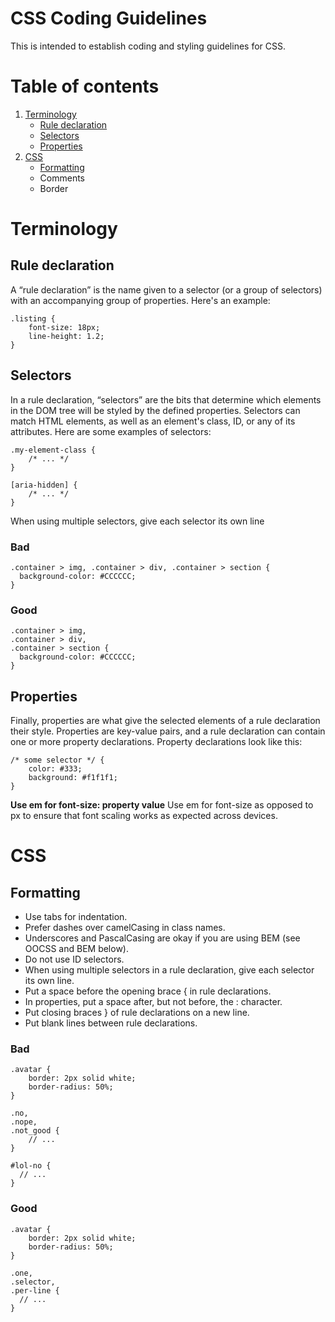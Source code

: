 # CSS Coding Guidelines

This is intended to establish coding and styling guidelines for CSS.

# Table of contents
1. [Terminology](#terminology)
	- [Rule declaration](#rule-declaration)
	- [Selectors](#selectors)
	- [Properties](#properties)
2. [CSS](#css)
	- [Formatting](#formatting)
	- Comments
	- Border

# Terminology

## Rule declaration
A “rule declaration” is the name given to a selector (or a group of selectors) with an accompanying group of properties. Here's an example:
```
.listing {
    font-size: 18px;
    line-height: 1.2;
}
```

## Selectors
In a rule declaration, “selectors” are the bits that determine which elements in the DOM tree will be styled by the defined properties. Selectors can match HTML elements, as well as an element's class, ID, or any of its attributes. Here are some examples of selectors:
```
.my-element-class {
    /* ... */
}

[aria-hidden] {
    /* ... */
}
```
  
When using multiple selectors, give each selector its own line  
### Bad
```
.container > img, .container > div, .container > section {
  background-color: #CCCCCC;
}
```

### Good
```
.container > img,
.container > div,
.container > section {
  background-color: #CCCCCC;
}
```

## Properties
Finally, properties are what give the selected elements of a rule declaration their style. Properties are key-value pairs, and a rule declaration can contain one or more property declarations. Property declarations look like this:
```
/* some selector */ {
    color: #333;
    background: #f1f1f1;
}
```

**Use em for font-size: property value**
Use em for font-size as opposed to px to ensure that font scaling works as expected across devices.

# CSS

## Formatting
- Use tabs for indentation.
- Prefer dashes over camelCasing in class names.
- Underscores and PascalCasing are okay if you are using BEM (see OOCSS and BEM below).
- Do not use ID selectors.
- When using multiple selectors in a rule declaration, give each selector its own line.
- Put a space before the opening brace { in rule declarations.
- In properties, put a space after, but not before, the : character.
- Put closing braces } of rule declarations on a new line.
- Put blank lines between rule declarations.

### Bad
```
.avatar {
    border: 2px solid white;
    border-radius: 50%;
}

.no,
.nope,
.not_good {
    // ...
}

#lol-no {
  // ...
}
```

### Good
```
.avatar {
    border: 2px solid white;
    border-radius: 50%;
}

.one,
.selector,
.per-line {
  // ...
}
```
